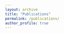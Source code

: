 ```yaml
---
layout: archive
title: "Publications"
permalink: /publications/
author_profile: true
---
```



<!-- Please refer to <u><a href="{{author.googlescholar}}">my Google Scholar profile</a>.</u> -->
